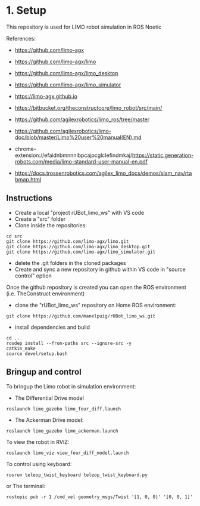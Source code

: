 # **1. Setup**

This repository is used for LIMO robot simulation in ROS Noetic

References:
- https://github.com/limo-agx
- https://github.com/limo-agx/limo
- https://github.com/limo-agx/limo_desktop
- https://github.com/limo-agx/limo_simulator
- https://limo-agx.github.io
- https://bitbucket.org/theconstructcore/limo_robot/src/main/

- https://github.com/agilexrobotics/limo_ros/tree/master
- https://github.com/agilexrobotics/limo-doc/blob/master/Limo%20user%20manual(EN).md
- chrome-extension://efaidnbmnnnibpcajpcglclefindmkaj/https://static.generation-robots.com/media/limo-standard-user-manual-en.pdf
- https://docs.trossenrobotics.com/agilex_limo_docs/demos/slam_nav/rtabmap.html



## **Instructions**

- Create a local "project rUBot_limo_ws" with VS code
- Create a "src" folder
- Clone inside the repositories:
````shell
cd src
git clone https://github.com/limo-agx/limo.git
git clone https://github.com/limo-agx/limo_desktop.git
git clone https://github.com/limo-agx/limo_simulator.git
````
- delete the .git folders in the cloned packages
- Create and sync a new repository in github within VS code in "source control" option

Once the github repository is created you can open the ROS environment (i.e. TheConstruct environment)
- clone the "rUBot_limo_ws" repository on Home ROS environment:
````shell
git clone https://github.com/manelpuig/rUBot_limo_ws.git
````
- install dependencies and build
````shell
cd ..
rosdep install --from-paths src --ignore-src -y
catkin_make
source devel/setup.bash
````
## **Bringup and control**

To bringup the Limo robot in simulation environment:
- The Differential Drive model
````shell
roslaunch limo_gazebo limo_four_diff.launch 
````
- The Ackerman Drive model:
````shell
roslaunch limo_gazebo limo_ackerman.launch 
````
To view the robot in RVIZ:
````shell
roslaunch limo_viz view_four_diff_model.launch
````
To control using keyboard:
````shell
rosrun teleop_twist_keyboard teleop_twist_keyboard.py
````
or The terminal:
````shell
rostopic pub -r 1 /cmd_vel geometry_msgs/Twist '[1, 0, 0]' '[0, 0, 1]'
````